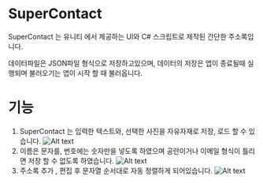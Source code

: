 # SuperContact  

SuperContact 는 유니티 에서 제공하는 UI와 C# 스크립트로 제작된 간단한 주소록입니다.

데이터파일은 JSON파일 형식으로 저장하고있으며, 데이터의 저장은 앱이 종료될때 실행되며 불러오기는 앱이 시작 할 때 불러옵니다. 

# 기능
1. SuperContact 는 입력한 텍스트와, 선택한 사진을 자유자재로 저장, 로드 할 수 있습니다.
![Alt text](./Photos/AC_[20191114-102320].gif)
1. 이름은 문자를, 번호에는 숫자만을 넣도록 하였으며 공란이거나 이메일 형식이 틀리면 저장 할 수 없도록 하였습니다.
![Alt text](./photos/AC_[20191114-102017].gif)
4. 주소록 추가 , 편집 후 문자열 순서대로 자동 정렬하게 되어있습니다.
![Alt text](./Photos/AC_[20191114-102121].gif)